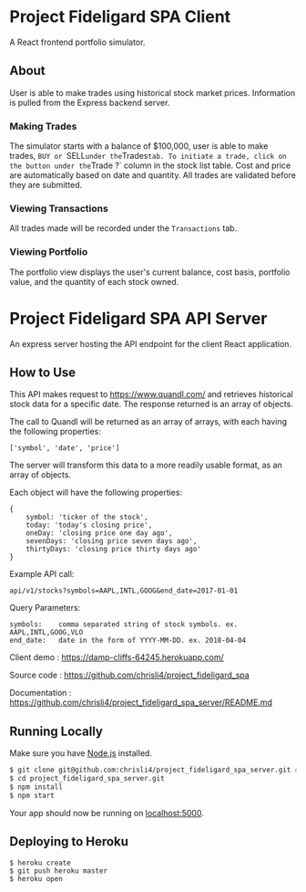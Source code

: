 # Project Fideligard SPA Client

A React frontend portfolio simulator.

## About

User is able to make trades using historical stock market prices. Information is pulled from the Express backend server.


### Making Trades

The simulator starts with a balance of $100,000, user is able to make trades, `BUY or `SELL` under the `Trades` tab. To initiate a trade, click on the button under the `Trade ?` column in the stock list table. Cost and price are automatically based on date and quantity. All trades are validated before they are submitted. 

### Viewing Transactions

All trades made will be recorded under the `Transactions` tab.

### Viewing Portfolio

The portfolio view displays the user's current balance, cost basis, portfolio value, and the quantity of each stock owned. 



# Project Fideligard SPA API Server

An express server hosting the API endpoint for the client React application.

## How to Use

This API makes request to https://www.quandl.com/ and retrieves historical stock data for a specific date. 
The response returned is an array of objects.

The call to Quandl will be returned as an array of arrays, with each having the following properties:

```
['symbol', 'date', 'price']
```

The server will transform this data to a more readily usable format, as an array of objects.

Each object will have the following properties:

```
{
	symbol: 'ticker of the stock',
	today: 'today's closing price',
	oneDay: 'closing price one day ago',
	sevenDays: 'closing price seven days ago',
	thirtyDays: 'closing price thirty days ago'
}
```

Example API call:

```
api/v1/stocks?symbols=AAPL,INTL,GOOG&end_date=2017-01-01
```

Query Parameters:

```
symbols:    comma separated string of stock symbols. ex. AAPL,INTL,GOOG,VLO           
end_date:   date in the form of YYYY-MM-DD. ex. 2018-04-04
```

Client demo   :   https://damp-cliffs-64245.herokuapp.com/

Source code   :   https://github.com/chrisli4/project_fideligard_spa

Documentation :   https://github.com/chrisli4/project_fideligard_spa_server/README.md


## Running Locally

Make sure you have [Node.js](http://nodejs.org/) installed.

```sh
$ git clone git@github.com:chrisli4/project_fideligard_spa_server.git # or clone your own fork
$ cd project_fideligard_spa_server.git
$ npm install
$ npm start
```

Your app should now be running on [localhost:5000](http://localhost:5000/).

## Deploying to Heroku

```
$ heroku create
$ git push heroku master
$ heroku open
```
